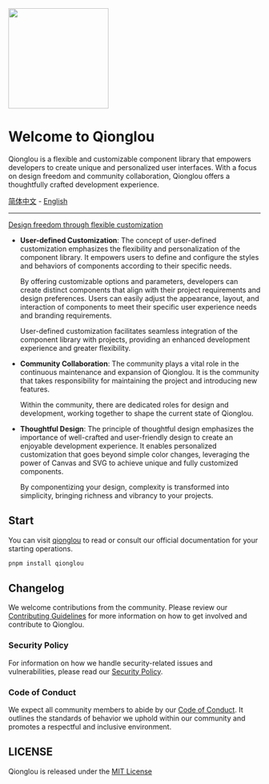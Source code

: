 <img src="https://user-images.githubusercontent.com/57232813/235366685-49e62e7d-bbfa-4aff-85f7-48945e8ec8f4.png" width="200">
<p></p>

<h1>Welcome to Qionglou</h1>
<p>Qionglou is a flexible and customizable component library that empowers developers to create unique and personalized user interfaces. With a focus on design freedom and community collaboration, Qionglou offers a thoughtfully crafted development experience.</p>

[简体中文](https://github.com/Jiangxue-team/qionglou/wiki/%E6%AC%A2%E8%BF%8E%E6%9D%A5%E5%88%B0%E7%90%BC%E6%A5%BC%E7%BB%B4%E5%9F%BA) -
[English](https://github.com/Jiangxue-team/qionglou/wiki)

---

[Design freedom through flexible customization](https://en.wikipedia.org/wiki/Diffuse_design#cite_note-2)
- **User-defined Customization**:
  The concept of user-defined customization emphasizes the flexibility and personalization of the component library. It empowers users to define and configure the styles and behaviors of components according to their specific needs.

  By offering customizable options and parameters, developers can create distinct components that align with their project requirements and design preferences. Users can easily adjust the appearance, layout, and interaction of components to meet their specific user experience needs and branding requirements.

  User-defined customization facilitates seamless integration of the component library with projects, providing an enhanced development experience and greater flexibility.

- **Community Collaboration**:
  The community plays a vital role in the continuous maintenance and expansion of Qionglou. It is the community that takes responsibility for maintaining the project and introducing new features.

  Within the community, there are dedicated roles for design and development, working together to shape the current state of Qionglou.

- **Thoughtful Design**:
  The principle of thoughtful design emphasizes the importance of well-crafted and user-friendly design to create an enjoyable development experience. It enables personalized customization that goes beyond simple color changes, leveraging the power of Canvas and SVG to achieve unique and fully customized components.

  By componentizing your design, complexity is transformed into simplicity, bringing richness and vibrancy to your projects.

## Start
You can visit [qionglou]() to read or consult our official documentation for your starting operations.

```bash
pnpm install qionglou
```

## Changelog
We welcome contributions from the community. Please review our [Contributing Guidelines](CONTRIBUTING.md) for more information on how to get involved and contribute to Qionglou.

### Security Policy
For information on how we handle security-related issues and vulnerabilities, please read our [Security Policy](SECURITY.md).

### Code of Conduct
We expect all community members to abide by our [Code of Conduct](CODE_OF_CONDUCT.md). It outlines the standards of behavior we uphold within our community and promotes a respectful and inclusive environment.

## LICENSE
Qionglou is released under the [MIT License](LICENSE.md)

